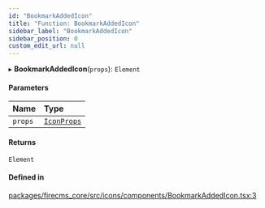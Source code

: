 ```yaml
---
id: "BookmarkAddedIcon"
title: "Function: BookmarkAddedIcon"
sidebar_label: "BookmarkAddedIcon"
sidebar_position: 0
custom_edit_url: null
---
```


▸ **BookmarkAddedIcon**(`props`): `Element`

#### Parameters

| Name | Type |
| :------ | :------ |
| `props` | [`IconProps`](../types/IconProps.md) |

#### Returns

`Element`

#### Defined in

[packages/firecms_core/src/icons/components/BookmarkAddedIcon.tsx:3](https://github.com/FireCMSco/firecms/blob/d45f3739/packages/firecms_core/src/icons/components/BookmarkAddedIcon.tsx#L3)
